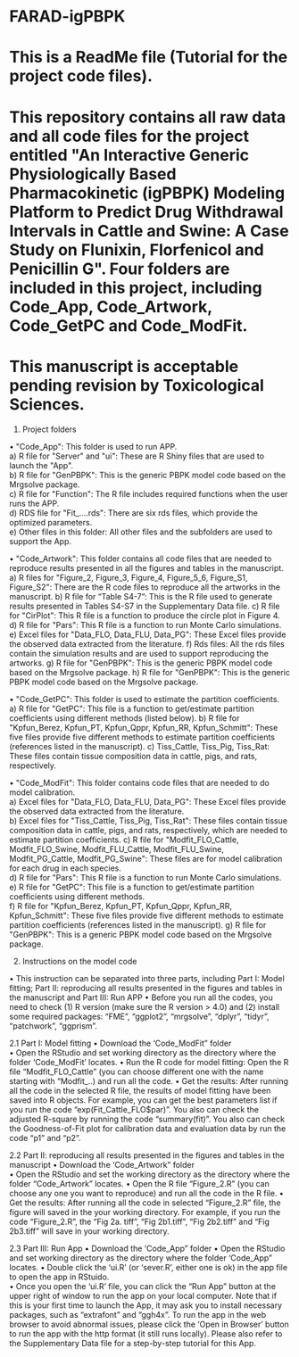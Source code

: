 # FARAD-igPBPK 
# This is a ReadMe file (Tutorial for the project code files).
# This repository contains all raw data and all code files for the project entitled "An Interactive Generic Physiologically Based Pharmacokinetic (igPBPK) Modeling Platform to Predict Drug Withdrawal Intervals in Cattle and Swine: A Case Study on Flunixin, Florfenicol and Penicillin G". Four folders are included in this project, including Code_App, Code_Artwork, Code_GetPC and Code_ModFit. 
# This manuscript is acceptable pending revision by Toxicological Sciences.

1.	Project folders

•	"Code_App": This folder is used to run APP.  
a)	R file for "Server" and "ui": These are R Shiny files that are used to launch the "App".  
b)	R file for "GenPBPK": This is the generic PBPK model code based on the Mrgsolve package.  
c)	R file for "Function": The R file includes required functions when the user runs the APP.  
d)	RDS file for "Fit_....rds": There are six rds files, which provide the optimized parameters.  
e)	Other files in this folder: All other files and the subfolders are used to support the App. 

•	"Code_Artwork": This folder contains all code files that are needed to reproduce results presented in all the figures and tables in the manuscript.  
a)	R files for "Figure_2, Figure_3, Figure_4, Figure_5_6, Figure_S1, Figure_S2": There are the R code files to reproduce all the artworks in the manuscript. 
b)	R file for “Table S4-7”: This is the R file used to generate results presented in Tables S4-S7 in the Supplementary Data file. 
c)	R file for "CirPlot": This R file is a function to produce the circle plot in Figure 4.  
d)	R file for "Pars": This R file is a function to run Monte Carlo simulations.  
e)	Excel files for "Data_FLO, Data_FLU, Data_PG": These Excel files provide the observed data extracted from the literature.
f)	Rds files: All the rds files contain the simulation results and are used to support reproducing the artworks. 
g)	R file for "GenPBPK": This is the generic PBPK model code based on the Mrgsolve package. 
h)	R file for "GenPBPK": This is the generic PBPK model code based on the Mrgsolve package. 

•	"Code_GetPC": This folder is used to estimate the partition coefficients.  
a)	R file for "GetPC": This file is a function to get/estimate partition coefficients using different methods (listed below). 
b)	R file for "Kpfun_Berez, Kpfun_PT, Kpfun_Qppr, Kpfun_RR, Kpfun_Schmitt": These five files provide five different methods to estimate partition coefficients (references listed in the manuscript).
c)	Tiss_Cattle, Tiss_Pig, Tiss_Rat: These files contain tissue composition data in cattle, pigs, and rats, respectively. 

•	"Code_ModFit": This folder contains code files that are needed to do model calibration.  
a)	Excel files for "Data_FLO, Data_FLU, Data_PG": These Excel files provide the observed data extracted from the literature.  
b)	Excel files for "Tiss_Cattle, Tiss_Pig, Tiss_Rat": These files contain tissue composition data in cattle, pigs, and rats, respectively, which are needed to estimate partition coefficients. 
c)	R file for "Modfit_FLO_Cattle, Modfit_FLO_Swine, Modfit_FLU_Cattle, Modfit_FLU_Swine, Modfit_PG_Cattle, Modfit_PG_Swine": These files are for model calibration for each drug in each species.  
d)	R file for "Pars": This R file is a function to run Monte Carlo simulations. 
e)	R file for "GetPC": This file is a function to get/estimate partition coefficients using different methods.  
f)	R file for "Kpfun_Berez, Kpfun_PT, Kpfun_Qppr, Kpfun_RR, Kpfun_Schmitt": These five files provide five different methods to estimate partition coefficients (references listed in the manuscript). 
g)	R file for "GenPBPK": This is a generic PBPK model code based on the Mrgsolve package. 

2.	Instructions on the model code 

•	This instruction can be separated into three parts, including Part I: Model fitting; Part II: reproducing all results presented in the figures and tables in the manuscript and Part III: Run APP 
•	Before you run all the codes, you need to check (1) R version (make sure the R version > 4.0) and (2) install some required packages: “FME”, “ggplot2”, “mrgsolve”, “dplyr”, “tidyr”, “patchwork”, “ggprism”. 

2.1 Part I: Model fitting 
•	Download the ‘Code_ModFit” folder  
•	Open the RStudio and set working directory as the directory where the folder ‘Code_ModFit’ locates.
•	Run the R code for model fitting: Open the R file “Modfit_FLO_Cattle” (you can choose different one with the name starting with “Modfit_..) and run all the code. 
•	Get the results: After running all the code in the selected R file, the results of model fitting have been saved into R objects. For example, you can get the best parameters list if you run the code “exp(Fit_Cattle_FLO$par)”. You also can check the adjusted R-square by running the code “summary(fit)”. You also can check the Goodness-of-Fit plot for calibration data and evaluation data by run the code “p1” and “p2”.  

2.2 Part II: reproducing all results presented in the figures and tables in the manuscript 
•	Download the ‘Code_Artwork” folder  
•	Open the RStudio and set the working directory as the directory where the folder “Code_Artwork” locates. 
•	Open the R file “Figure_2.R” (you can choose any one you want to reproduce) and run all the code in the R file. 
•	Get the results: After running all the code in selected “Figure_2.R” file, the figure will saved in the your working directory. For example, if you run the code “Figure_2.R”, the “Fig 2a. tiff”, “Fig 2b1.tiff”, “Fig 2b2.tiff” and “Fig 2b3.tiff” will save in your working directory.

2.3 Part III: Run App 
•	Download the ‘Code_App” folder 
•	Open the RStudio and set working directory as the directory where the folder ‘Code_App” locates. 
•	Double click the ‘ui.R’ (or ‘sever.R’, either one is ok) in the app file to open the app in RStuido.  
•	Once you open the ‘ui.R’ file, you can click the “Run App” button at the upper right of window to run the app on your local computer. Note that if this is your first time to launch the App, it may ask you to install necessary packages, such as “extrafont” and “ggh4x”. To run the app in the web browser to avoid abnormal issues, please click the ‘Open in Browser’ button to run the app with the http format (it still runs locally). Please also refer to the Supplementary Data file for a step-by-step tutorial for this App. 

